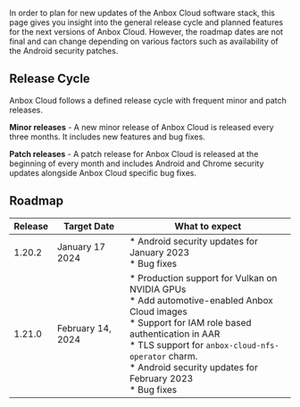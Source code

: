 In order to plan for new updates of the Anbox Cloud software stack, this page gives you insight into the general release cycle and planned features for the next versions of Anbox Cloud. However, the roadmap dates are not final and can change depending on various factors such as availability of the Android security patches.

## Release Cycle

Anbox Cloud follows a defined release cycle with frequent minor and patch releases.

**Minor releases** - A new minor release of Anbox Cloud is released every three months. It includes new features and bug fixes.

**Patch releases** - A patch release for Anbox Cloud is released at the beginning of every month and includes Android and Chrome security updates alongside Anbox Cloud specific bug fixes.

## Roadmap
| Release | Target Date | What to expect| 
|---------|-------------|---------------|
| 1.20.2 | January 17 2024  | * Android security updates for January 2023<br/>* Bug fixes |
| 1.21.0 | February 14, 2024 | * Production support for Vulkan on NVIDIA GPUs<br/>* Add automotive-enabled Anbox Cloud images<br/>* Support for IAM role based authentication in AAR<br/>* TLS support for `anbox-cloud-nfs-operator` charm.<br/>* Android security updates for February 2023<br/>* Bug fixes |
